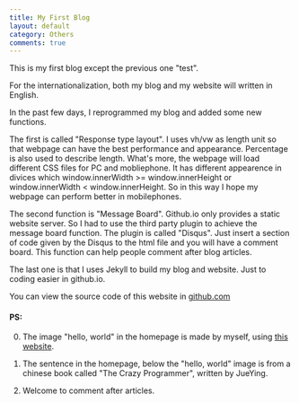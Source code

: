 ```yaml
---
title: My First Blog
layout: default
category: Others
comments: true
---
```



This is my first blog except the previous one "test".

For the internationalization, both my blog and my website will written in English.

In the past few days, I reprogrammed my blog and added some new functions.

The first is called "Response type layout". I uses vh/vw as length unit so that webpage can have the best performance and appearance. Percentage is also used to describe length. What's more, the webpage will load different CSS files for PC and mobliephone. It has different appearence in divices which window.innerWidth >= window.innerHeight or window.innerWidth < window.innerHeight. So in this way I hope my webpage can perform better in mobilephones.

The second function is "Message Board". Github.io only provides a static website server. So I had to use the third party plugin to achieve the message board function. The plugin is called "Disqus". Just insert a section of code given by the Disqus to the html file and you will have a comment board. This function can help people comment after blog articles.

The last one is that I uses Jekyll to build my blog and website. Just to coding easier in github.io.

You can view the source code of this website in [github.com](https://github.com/wenyuzhao/wenyuzhao.github.io)

#### PS:

0. The image "hello, world" in the homepage is made by myself, using [this website](http://jayweeks.com/sketchy-structures-html5-canvas/).

1. The sentence in the homepage, below the "hello, world" image is from a chinese book called "The Crazy Programmer", written by JueYing.

2. Welcome to comment after articles.
